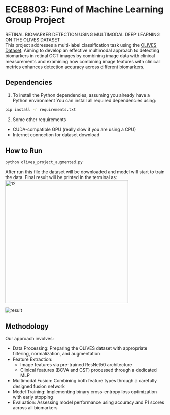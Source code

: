 # ECE8803: Fund of Machine Learning Group Project
RETINAL BIOMARKER DETECTION USING MULTIMODAL DEEP LEARNING ON THE OLIVES DATASET\
This project addresses a multi-label classification task using the [OLIVES Dataset](https://huggingface.co/datasets/gOLIVES/OLIVES_Dataset). Aiming to develop an effective multimodal approach to detecting biomarkers in retinal OCT images by combining image data with clinical measurements and examining how combining image features with clinical metrics enhances detection accuracy across different biomarkers.

## Dependencies
1. To install the Python dependencies, assuming you already have a Python environment
You can install all required dependencies using:
```bash
pip install -r requirements.txt
```
2. Some other requirements
- CUDA-compatible GPU (really slow if you are using a CPU)
- Internet connection for dataset download 


## How to Run
```bash
python olives_project_augmented.py
```
After run this file the dataset will be downloaded and model will start to train the data. Final result will be printed in the terminal as: \
<img width="387" alt="12" src="https://github.com/user-attachments/assets/b2afadd9-afd8-474e-9a4a-1b02f266c0dd" />

![result](https://github.com/user-attachments/assets/a8736830-41e8-407b-b405-a316bfcc490d)

## Methodology
Our approach involves:
- Data Processing: Preparing the OLIVES dataset with appropriate filtering, normalization, and augmentation
- Feature Extraction:
   - Image features via pre-trained ResNet50 architecture
   - Clinical features (BCVA and CST) processed through a dedicated MLP
- Multimodal Fusion: Combining both feature types through a carefully designed fusion network
- Model Training: Implementing binary cross-entropy loss optimization with early stopping
- Evaluation: Assessing model performance using accuracy and F1 scores across all biomarkers
